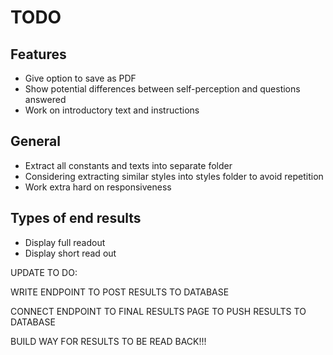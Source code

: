 # TODO

## Features

- Give option to save as PDF
- Show potential differences between self-perception and questions answered
- Work on introductory text and instructions

## General

- Extract all constants and texts into separate folder
- Considering extracting similar styles into styles folder to avoid repetition
- Work extra hard on responsiveness

## Types of end results

- Display full readout
- Display short read out


UPDATE TO DO:

WRITE ENDPOINT TO POST RESULTS TO DATABASE

CONNECT ENDPOINT TO FINAL RESULTS PAGE TO PUSH RESULTS TO DATABASE

BUILD WAY FOR RESULTS TO BE READ BACK!!!